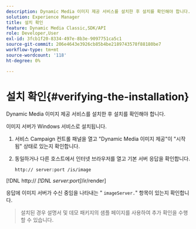 ```yaml
---
description: Dynamic Media 이미지 제공 서비스를 설치한 후 설치를 확인해야 합니다.
solution: Experience Manager
title: 설치 확인
feature: Dynamic Media Classic,SDK/API
role: Developer,User
exl-id: 3fcb1f20-8334-497e-8b3e-9097751ca5c1
source-git-commit: 206e4643e3926cb85b4be2189743578f88180be7
workflow-type: tm+mt
source-wordcount: '118'
ht-degree: 0%

---
```


# 설치 확인{#verifying-the-installation}

Dynamic Media 이미지 제공 서비스를 설치한 후 설치를 확인해야 합니다.

이미지 서버가 Windows 서비스로 설치됩니다.

1. 서비스 Campaign 컨트롤 패널을 열고 &quot;Dynamic Media 이미지 제공&quot;이 &quot;시작됨&quot; 상태로 있는지 확인합니다.
1. 동일하거나 다른 호스트에서 인터넷 브라우저를 열고 기본 서버 응답을 확인합니다.

   `http:// server:port /is/image`

[!DNL http:// *[!DNL server:port]*/ir/render]

응답에 이미지 서버가 수신 중임을 나타내는 &quot; `imageServer.`&quot; 항목이 있는지 확인합니다.
>설치된 경우 설명서 및 데모 패키지의 샘플 페이지를 사용하여 추가 확인을 수행할 수 있습니다.
